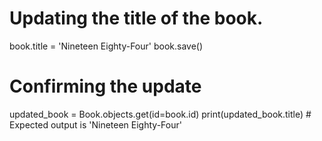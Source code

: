 # Updating the title of the book.

book.title = 'Nineteen Eighty-Four'
book.save()

# Confirming the update

updated_book = Book.objects.get(id=book.id)
print(updated_book.title) # Expected output is 'Nineteen Eighty-Four'